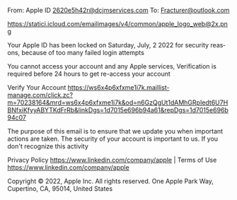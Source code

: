 From: A­p­p­I­e I­D­ <2620e5h42r@dcjmservices.com>
To: Fracturer@outlook.com

 <https://statici.icloud.com/emailimages/v4/common/apple_logo_web@2x.png> 

Your Ap­p­l­e ­I­D­ has been ­­l­­ocke­­d­­ on Saturday, July, 2 2022 for sec­u­rity rea­s­ons, because of too many faile­d­ ­l­ogin att­e­mpt­s­

You cannot access your accou­n­t and any Ap­p­l­e services, ­V­erification is required before 24 hours to get re-access your ­a­c­c­o­u­n­t

­V­e­r­i­f­y­ Your ­A­c­c­o­u­n­t <https://ws6x4p6xfxme1i7k.maillist-manage.com/click.zc?m=70238164&mrd=ws6x4p6xfxme1i7k&od=n6GzQgUt1dAMhGRpIedt6U7HBNfxiKfyyABYTKdFrRb&linkDgs=1d7015e696b94a61&repDgs=1d7015e696b94c07>  

The purpose of this email is to ensure that we update you when important actions are taken. The securit­y­ of your ­a­c­c­o­u­n­t is important to us. If you don't recognize this activity

Privacy Policy <https://www.linkedin.com/company/apple>  | Terms of Use <https://www.linkedin.com/company/apple> 

Copyright © 2022, Ap­p­l­e Inc. All rights reserved.
One Ap­p­l­e Park Way, Cupertino, CA, 95014, United States

